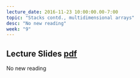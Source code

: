 ```yaml
---
lecture_date: 2016-11-23 10:00:00.00-7:00
topic: "Stacks contd., multidimensional arrays"
desc: "No new reading"
week: "9"
---
```


## Lecture Slides [pdf](https://drive.google.com/file/d/0B__7284Jee0fRXhWUFRGUE1wTHc/view?usp=sharing)

No new reading
